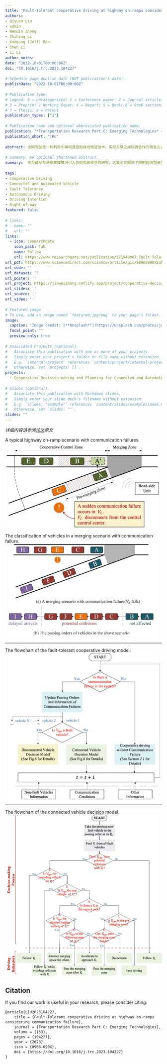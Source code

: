 ```yaml
---
title: "Fault-tolerant cooperative driving at highway on-ramps considering communication failure"
authors:
- Qiyuan Liu
- admin
- Wenqin Zhong 
- Zhiheng Li 
- Xuegang (Jeff) Ban
- Shen Li
- Li Li
author_notes:
date: "2022-10-01T00:00:00Z"
doi: "10.1016/j.trc.2023.104227"

# Schedule page publish date (NOT publication's date).
publishDate: "2022-10-01T00:00:00Z"

# Publication type.
# Legend: 0 = Uncategorized; 1 = Conference paper; 2 = Journal article;
# 3 = Preprint / Working Paper; 4 = Report; 5 = Book; 6 = Book section;
# 7 = Thesis; 8 = Patent
publication_types: ["2"]

# Publication name and optional abbreviated publication name.
publication: "*Transportation Research Part C: Emerging Technologies* <br /> (中科院1区TOP期刊; JCR Q1区; 影响因子=9.022)"
publication_short: "TRC"

abstract: 协同驾驶是一种利用车辆间通信和自动驾驶技术，实现车辆之间协调合作的驾驶方式，它可以有效提高交通安全和效率。然而，现有的协同驾驶研究大多只考虑理想的通信环境，而忽视了车辆通信故障的可能性，这极有可能对交通安全构成严重威胁。为解决这一问题，我们提出了一种考虑通信故障的容错协同驾驶决策模型，该模型能够让车辆根据通信状态的变化，动态调整协同决策，从而在保证安全的前提下，提高通行效率。该文章以高速公路匝道为场景，通过仿真实验，验证了模型的有效性和优越性。

# Summary. An optional shortened abstract.
summary:  作为最早将通信故障情况引入协同驾驶模型的研究，这篇论文解决了限制协同驾驶发展的重大现实问题，为未来协同驾驶的进一步发展与应用铺平了道路.

tags:
- Cooperative Driving
- Connected and Automated Vehicle 
- Fault Tolerance
- Autonomous Driving
- Driving Intention
- Right-of-way
featured: false

# links:
# - name: ""
#   url: ""
links:
  - icon: researchgate
    icon_pack: fab
    name: Follow
    url: https://www.researchgate.net/publication/371948087_Fault-Tolerant_cooperative_driving_at_highway_on-ramps_considering_communication_failure
url_pdf: https://www.sciencedirect.com/science/article/pii/S0968090X23002164?via%3Dihub
url_code: ''
url_dataset: ''
url_poster: ''
url_project: https://jiaweizhang.netlify.app/project/cooperative-decision-making-and-planning-for-connected-and-automated-vehicles/
url_slides: ''
url_source: ''
url_video: ''

# Featured image
# To use, add an image named `featured.jpg/png` to your page's folder. 
image:
  caption: 'Image credit: [**Unsplash**](https://unsplash.com/photos/jdD8gXaTZsc)'
  focal_point: ""
  preview_only: true

# Associated Projects (optional).
#   Associate this publication with one or more of your projects.
#   Simply enter your project's folder or file name without extension.
#   E.g. `internal-project` references `content/project/internal-project/index.md`.
#   Otherwise, set `projects: []`.
projects: 
  - Cooperative Decision-making and Planning for Connected and Automated Vehicles

# Slides (optional).
#   Associate this publication with Markdown slides.
#   Simply enter your slide deck's filename without extension.
#   E.g. `slides: "example"` references `content/slides/example/index.md`.
#   Otherwise, set `slides: ""`.
slides: ""
---
```



 *详细内容请参阅[论文](https://www.sciencedirect.com/science/article/pii/S0968090X23002164?via%3Dihub)原文*
 
A typical highway on-ramp scenario with communication failures.
![avatar](./Fig_1.jpg)

The classification of vehicles in a merging scenario with communication failure.
![avatar](./Fig_3.jpg)

---
The flowchart of the fault-tolerant cooperative driving model.
![avatar](./Fig_4.jpg)

---
The flowchart of the connected vehicle decision model.
![avatar](./Fig_7.jpg)


## Citation
If you find our work is useful in your research, please consider citing:
```
@article{LIU2023104227,
	title = {Fault-Tolerant cooperative driving at highway on-ramps considering communication failure},
	journal = {Transportation Research Part C: Emerging Technologies},
	volume = {153},
	pages = {104227},
	year = {2023},
	issn = {0968-090X},
	doi = {https://doi.org/10.1016/j.trc.2023.104227}
}
```

